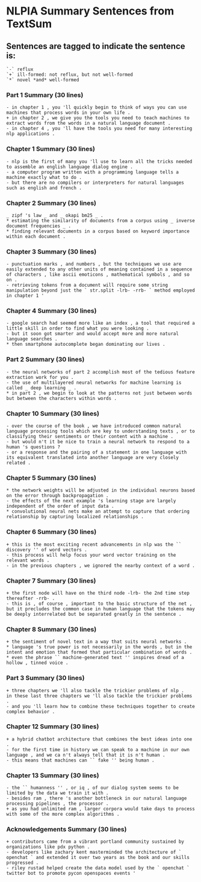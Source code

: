 # NLPIA Summary Sentences from TextSum

## Sentences are tagged to indicate the sentence is:

    `-` reflux
    `+` ill-formed: not reflux, but not well-formed
    `*` novel *and* well-formed

### Part 1 Summary (30 lines)

    - in chapter 1 , you 'll quickly begin to think of ways you can use machines that process words in your own life . 
    + in chapter 2 , we give you the tools you need to teach machines to extract words from the words in a natural language document . 
    - in chapter 4 , you 'll have the tools you need for many interesting nlp applications .

### Chapter 1 Summary (30 lines)

    - nlp is the first of many you 'll use to learn all the tricks needed to assemble an english language dialog engine . 
    - a computer program written with a programming language tells a machine exactly what to do . 
    - but there are no compilers or interpreters for natural languages such as english and french .

### Chapter 2 Summary (30 lines)

    _ zipf 's law _ and _ okapi bm25 _ . 
    * estimating the similarity of documents from a corpus using _ inverse document frequencies _ . 
    * finding relevant documents in a corpus based on keyword importance within each document .

### Chapter 3 Summary (30 lines)

    - punctuation marks , and numbers , but the techniques we use are easily extended to any other units of meaning contained in a sequence of characters , like ascii emoticons , mathematical symbols , and so on . 
    - retrieving tokens from a document will require some string manipulation beyond just the ` str.split -lrb- -rrb- ` method employed in chapter 1 '

### Chapter 4 Summary (30 lines)

    - google search had seemed more like an index , a tool that required a little skill in order to find what you were looking . 
    - but it soon got smarter and would accept more and more natural language searches . 
    * then smartphone autocomplete began dominating our lives .

### Part 2 Summary (30 lines)

    - the neural networks of part 2 accomplish most of the tedious feature extraction work for you . 
    - the use of multilayered neural networks for machine learning is called _ deep learning _ . 
    * in part 2 , we begin to look at the patterns not just between words but between the characters within words .

### Chapter 10 Summary (30 lines)

    - over the course of the book , we have introduced common natural language processing tools which are key to understanding texts , or to classifying their sentiments or their content with a machine . 
    - but would n't it be nice to train a neural network to respond to a human 's questions ? 
    - or a response and the pairing of a statement in one language with its equivalent translated into another language are very closely related .

### Chapter 5 Summary (30 lines)

    * the network weights will be adjusted in the individual neurons based on the error through backpropagation . 
    - the effects of the next example 's learning stage are largely independent of the order of input data . 
    * convolutional neural nets make an attempt to capture that ordering relationship by capturing localized relationships .

### Chapter 6 Summary (30 lines)

    + this is the most exciting recent advancements in nlp was the `` discovery '' of word vectors . 
    - this process will help focus your word vector training on the relevant words . 
    - in the previous chapters , we ignored the nearby context of a word .

### Chapter 7 Summary (30 lines)

    + the first node will have on the third node -lrb- the 2nd time step thereafter -rrb- . 
    - this is , of course , important to the basic structure of the net , but it precludes the common case in human language that the tokens may be deeply interrelated but be separated greatly in the sentence .

### Chapter 8 Summary (30 lines)

    + the sentiment of novel text in a way that suits neural networks . 
    * language 's true power is not necessarily in the words , but in the intent and emotion that formed that particular combination of words . 
    * even the phrase `` machine-generated text '' inspires dread of a hollow , tinned voice .

### Part 3 Summary (30 lines)

    + three chapters we 'll also tackle the trickier problems of nlp . 
    in these last three chapters we 'll also tackle the trickier problems . 
    - and you 'll learn how to combine these techniques together to create complex behavior .

### Chapter 12 Summary (30 lines)

    + a hybrid chatbot architecture that combines the best ideas into one . 
    - for the first time in history we can speak to a machine in our own language , and we ca n't always tell that it is n't human . 
    - this means that machines can `` fake '' being human .

### Chapter 13 Summary (30 lines)

    - the `` humanness '' , or iq , of our dialog system seems to be limited by the data we train it with . 
    - besides ram , there 's another bottleneck in our natural language processing pipelines , the processor . 
    + as you had unlimited ram , larger corpora would take days to process with some of the more complex algorithms .

### Acknowledgements Summary (30 lines)

    + contributors came from a vibrant portland community sustained by organizations like pdx python . 
    - developers like zachary kent masterminded the architecture of ` openchat ` and extended it over two years as the book and our skills progressed . 
    - riley rustad helped create the data model used by the ` openchat ` twitter bot to promote pycon openspaces events '
